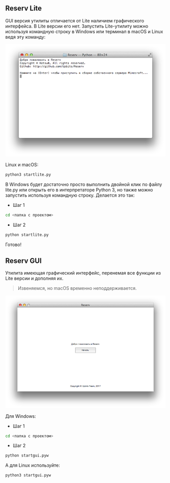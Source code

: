 ## Reserv Lite

GUI версия утилиты отличается от Lite наличием графического интерфейса. В Lite версии его нет.
Запустить Lite-утилиту можно используя командную строку в Windows или терминал в macOS и Linux ведя эту команду:

![](screenshots/lite.png)

Linux и macOS:
```sh
python3 startlite.py
```
В Windows будет достаточно просто выполнить двойной клик по файлу lite.py или открыть его в интерпретаторе Python 3, но также можно запустить используя командную строку. Делается это так:
* Шаг 1
```sh
cd <папка с проектом>
```

* Шаг 2
```sh
python startlite.py
```
Готово!

## Reserv GUI

Утилита имеющая графический интерфейс, перенемая все функции из Lite версии и дополняя их.
> Извеняемся, но macOS временно неподдерживается.

![](screenshots/gui.png)

Для Windows:
* Шаг 1
```sh
cd <папка с проектом>
```

* Шаг 2
```sh
python startgui.pyw
```

А для Linux используйте:
```sh
python3 startgui.pyw
```

